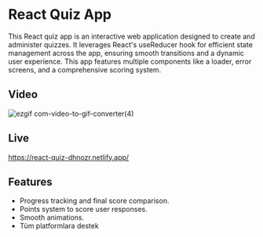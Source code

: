 # React Quiz App

This React quiz app is an interactive web application designed to create and administer quizzes. It leverages React's useReducer hook for efficient state management across the app, ensuring smooth transitions and a dynamic user experience. This app features multiple components like a loader, error screens, and a comprehensive scoring system.

## Video

![ezgif com-video-to-gif-converter(4)](https://github.com/dhnozr/react-quiz/assets/115792609/2db95db5-5008-42cd-bd47-3aad85416b14)

## Live

https://react-quiz-dhnozr.netlify.app/

## Features

- Progress tracking and final score comparison.
- Points system to score user responses.
- Smooth animations.
- Tüm platformlara destek
